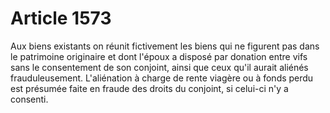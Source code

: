 # Article 1573

Aux biens existants on réunit fictivement les biens qui ne figurent pas dans le patrimoine originaire et dont l'époux a disposé par donation entre vifs sans le consentement de son conjoint, ainsi que ceux qu'il aurait aliénés frauduleusement. L'aliénation à charge de rente viagère ou à fonds perdu est présumée faite en fraude des droits du conjoint, si celui-ci n'y a consenti.
